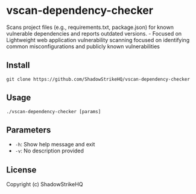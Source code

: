# vscan-dependency-checker
Scans project files (e.g., requirements.txt, package.json) for known vulnerable dependencies and reports outdated versions. - Focused on Lightweight web application vulnerability scanning focused on identifying common misconfigurations and publicly known vulnerabilities

## Install
`git clone https://github.com/ShadowStrikeHQ/vscan-dependency-checker`

## Usage
`./vscan-dependency-checker [params]`

## Parameters
- `-h`: Show help message and exit
- `-v`: No description provided

## License
Copyright (c) ShadowStrikeHQ
